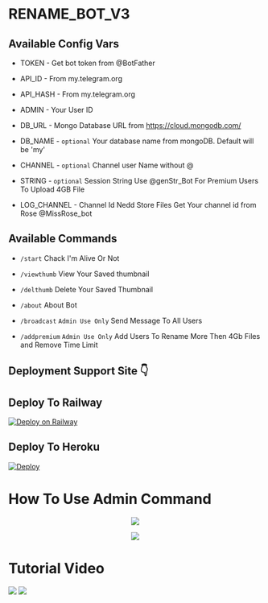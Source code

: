 # RENAME_BOT_V3



## Available Config Vars

* TOKEN - Get bot token from @BotFather

* API_ID - From my.telegram.org 

* API_HASH - From my.telegram.org 

* ADMIN - Your User ID 

* DB_URL - Mongo Database URL from https://cloud.mongodb.com/

* DB_NAME - ```optional``` Your database name from mongoDB. Default will be 'my'

* CHANNEL - ```optional``` Channel user Name without @

* STRING -  ```optional``` Session String Use @genStr_Bot For Premium Users To Upload 4GB File

* LOG_CHANNEL - Channel Id Nedd Store Files Get Your channel id from Rose @MissRose_bot

## Available Commands

* `/start` Chack I'm Alive Or Not 

* `/viewthumb` View Your Saved thumbnail

* `/delthumb` Delete Your Saved Thumbnail

* `/about` About Bot 

* `/broadcast` ```Admin Use Only``` Send Message To All Users

* `/addpremium` ```Admin Use Only``` Add Users To Rename More Then 4Gb Files and Remove Time Limit 

## Deployment Support Site 👇

## Deploy To Railway 

[![Deploy on Railway](https://railway.app/button.svg)](https://railway.app/new/template/4x-y8J?referralCode=RFr_Ev)

## Deploy To Heroku

[![Deploy](https://www.herokucdn.com/deploy/button.svg)](https://heroku.com/deploy?template=https://github.com/Abhimohannew/RENAME-BOT-V3)

# How To Use Admin Command 

<p align="center">
    <img src="https://te.legra.ph/file/e4f69a97c8384ec3d5e88.jpg">
</p>

<p align="center">
    <img src="https://te.legra.ph/file/f5edd5d4c0029944a0c3d.jpg">
</p>

# Tutorial Video 

<a href="https://youtu.be/03jQRyMVFCs"><img src="https://img.shields.io/badge/How%20To%20Deploy-blue.svg?logo=Youtube"></a>
<a href="https://youtu.be/03jQRyMVFCs"><img src="https://img.shields.io/youtube/views/03jQRyMVFCs?style=social">
